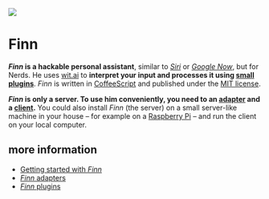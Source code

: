![](https://rawgithub.com/derhuerst/finn/master/img/logo.png)

# Finn

***Finn* is a hackable personal assistant**, similar to *[Siri](https://www.apple.com/de/ios/siri/)* or *[Google Now](http://www.google.com/landing/now/)*, but for Nerds. He uses [wit.ai](https://wit.ai) to **interpret your input and processes it using [small plugins](https://github.com/derhuerst/.Finn)**. *Finn* is written in [CoffeeScript](http://coffeescript.org) and published under the [MIT license](./blob/master/LICENSE.md).

***Finn* is only a server. To use him conveniently, you need to an [adapter](./blob/master/docs/adapters.md) and a [client](./blob/master/docs/clients.md).** You could also install *Finn* (the server) on a small server-like machine in your house – for example on a [Raspberry Pi](http://www.raspberrypi.org/) – and run the client on your local computer.

## more information

- [Getting started with *Finn*](docs/getting-started.md)
- [*Finn* adapters](docs/adapters.md)
- [*Finn* plugins](docs/plugins.md)